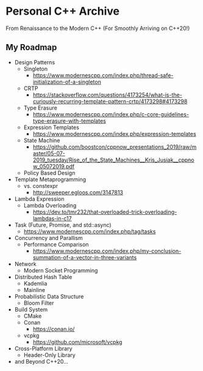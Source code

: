 # Personal C++ Archive

From Renaissance to the Modern C++ (For Smoothly Arriving on C++20!)

## My Roadmap
  
- Design Patterns
  - Singleton
    - <https://www.modernescpp.com/index.php/thread-safe-initialization-of-a-singleton>
  - CRTP
    - <https://stackoverflow.com/questions/4173254/what-is-the-curiously-recurring-template-pattern-crtp/4173298#4173298>
  - Type Erasure
    - <https://www.modernescpp.com/index.php/c-core-guidelines-type-erasure-with-templates>
  - Expression Templates
    - <https://www.modernescpp.com/index.php/expression-templates>
  - State Machine
    - <https://github.com/boostcon/cppnow_presentations_2019/raw/master/05-07-2019_tuesday/Rise_of_the_State_Machines__Kris_Jusiak__cppnow_05072019.pdf>
  - Policy Based Design
- Template Metaprogramming
  - vs. constexpr
    - <http://sweeper.egloos.com/3147813>
- Lambda Expression
  - Lambda Overloading
    - <https://dev.to/tmr232/that-overloaded-trick-overloading-lambdas-in-c17>
- Task (Future, Promise, and std::async)
  - <https://www.modernescpp.com/index.php/tag/tasks>
- Concurrency and Parallism
  - Performance Comparison
    - <https://www.modernescpp.com/index.php/my-conclusion-summation-of-a-vector-in-three-variants>
- Network
  - Modern Socket Programming
- Distributed Hash Table
  - Kademlia
  - Mainline
- Probabilistic Data Structure
  - Bloom Filter
- Build System
  - CMake
  - Conan
    - <https://conan.io/>
  - vcpkg
    - <https://github.com/microsoft/vcpkg>
- Cross-Platform Library
  - Header-Only Library
- and Beyond C++20...

